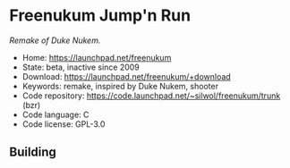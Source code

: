 # Freenukum Jump'n Run

_Remake of Duke Nukem._

- Home: https://launchpad.net/freenukum
- State: beta, inactive since 2009
- Download: https://launchpad.net/freenukum/+download
- Keywords: remake, inspired by Duke Nukem, shooter
- Code repository: https://code.launchpad.net/~silwol/freenukum/trunk (bzr)
- Code language: C
- Code license: GPL-3.0

## Building
